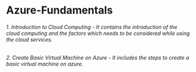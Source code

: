 # Azure-Fundamentals
###### 1. Introduction to Cloud Computing - It contains the introduction of the cloud computing and the factors which needs to be considered while using the cloud services.
###### 2. Create Basic Virtual Machine on Azure - It includes the steps to create a basic virtual machine on azure.
